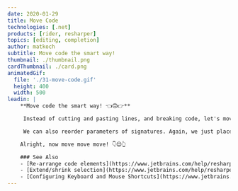 ```yaml
---
date: 2020-01-29
title: Move Code
technologies: [.net]
products: [rider, resharper]
topics: [editing, completion]
author: matkoch
subtitle: Move code the smart way!
thumbnail: ./thumbnail.png
cardThumbnail: ./card.png
animatedGif:
  file: './31-move-code.gif'
  height: 400
  width: 500
leadin: |
    **Move code the smart way! 👈🙃👉**

     Instead of cutting and pasting lines, and breaking code, let's move things semantically: First we put our caret on the code intended to be moved. <!-- more --> Then, we use **Code | Move Statement Up/Down** to rearrange it. Despite the refactoring name, this also works for methods, properties and other members. Placing the caret at the closing brace of a block statement, like `if` or `while`, even lets us expand and shrink the scope.

     We can also reorder parameters of signatures. Again, we just place our caret on a particular parameter, and use **Code | Move Element Left/Right** to specify its new position. Note that if our method already has usages, we might consider using the **Change Signature** refactoring instead, which would update the argument order.

    Alright, now move move move! 👇😌👆

    ### See Also
    - [Re-arrange code elements](https://www.jetbrains.com/help/resharper/Coding_Assistance__Moving_Code_Elements.html)
    - [Extend/shrink selection](https://www.jetbrains.com/help/resharper/Coding_Assistance__Extend_Shrink_Selection.html)
    - [Configuring Keyboard and Mouse Shortcuts](https://www.jetbrains.com/help/rider/Configuring_Keyboard_and_Mouse_Shortcuts.html#)
---
```


